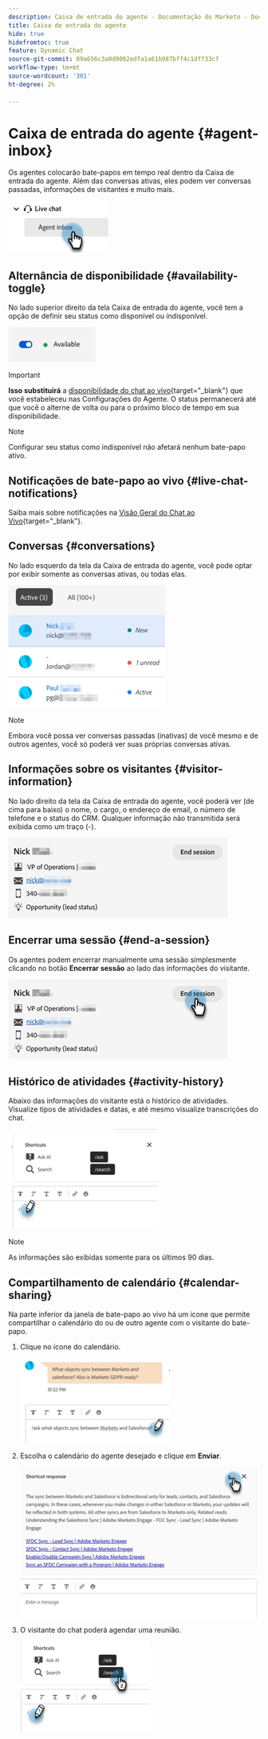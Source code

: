 ```yaml
---
description: Caixa de entrada do agente - Documentação do Marketo - Documentação do produto
title: Caixa de entrada do agente
hide: true
hidefromtoc: true
feature: Dynamic Chat
source-git-commit: 09a656c3a0d0002edfa1a61b987bff4c1dff33cf
workflow-type: tm+mt
source-wordcount: '301'
ht-degree: 2%

---
```


# Caixa de entrada do agente {#agent-inbox}

Os agentes colocarão bate-papos em tempo real dentro da Caixa de entrada do agente. Além das conversas ativas, eles podem ver conversas passadas, informações de visitantes e muito mais.

![](assets/agent-inbox-1.png)

## Alternância de disponibilidade {#availability-toggle}

No lado superior direito da tela Caixa de entrada do agente, você tem a opção de definir seu status como disponível ou indisponível.

![](assets/agent-inbox-2.png)

>[!IMPORTANT]
>
>**Isso substituirá** a [disponibilidade do chat ao vivo](/help/marketo/product-docs/demand-generation/dynamic-chat/setup-and-configuration/agent-settings.md#live-chat-availability){target="_blank"} que você estabeleceu nas Configurações do Agente. O status permanecerá até que você o alterne de volta ou para o próximo bloco de tempo em sua disponibilidade.

>[!NOTE]
>
>Configurar seu status como indisponível não afetará nenhum bate-papo ativo.

## Notificações de bate-papo ao vivo {#live-chat-notifications}

Saiba mais sobre notificações na [Visão Geral do Chat ao Vivo](/help/marketo/product-docs/demand-generation/dynamic-chat/live-chat/live-chat-overview.md#live-chat-notifications){target="_blank"}.

## Conversas {#conversations}

No lado esquerdo da tela da Caixa de entrada do agente, você pode optar por exibir somente as conversas ativas, ou todas elas.

![](assets/agent-inbox-4.png)

>[!NOTE]
>
>Embora você possa ver conversas passadas (inativas) de você mesmo e de outros agentes, você só poderá ver suas próprias conversas ativas.

## Informações sobre os visitantes {#visitor-information}

No lado direito da tela da Caixa de entrada do agente, você poderá ver (de cima para baixo) o nome, o cargo, o endereço de email, o número de telefone e o status do CRM. Qualquer informação não transmitida será exibida como um traço (-).

![](assets/agent-inbox-5.png)

## Encerrar uma sessão {#end-a-session}

Os agentes podem encerrar manualmente uma sessão simplesmente clicando no botão **Encerrar sessão** ao lado das informações do visitante.

![](assets/agent-inbox-6.png)

## Histórico de atividades {#activity-history}

Abaixo das informações do visitante está o histórico de atividades. Visualize tipos de atividades e datas, e até mesmo visualize transcrições do chat.

![](assets/agent-inbox-7.png)

>[!NOTE]
>
>As informações são exibidas somente para os últimos 90 dias.

## Compartilhamento de calendário {#calendar-sharing}

Na parte inferior da janela de bate-papo ao vivo há um ícone que permite compartilhar o calendário do ou de outro agente com o visitante do bate-papo.

1. Clique no ícone do calendário.

   ![](assets/agent-inbox-8.png)

1. Escolha o calendário do agente desejado e clique em **Enviar**.

   ![](assets/agent-inbox-9.png)

1. O visitante do chat poderá agendar uma reunião.

   ![](assets/agent-inbox-10.png)
